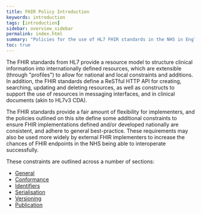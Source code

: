 ```yaml
---
title: FHIR Policy Introduction
keywords: introduction
tags: [introduction]
sidebar: overview_sidebar
permalink: index.html
summary: "Policies for the use of HL7 FHIR standards in the NHS in England"
toc: true
---
```


The FHIR standards from HL7 provide a resource model to structure clinical information into internationally defined resources, which are extensible (through "profiles") to allow for national and local constraints and additions. In addition, the FHIR standards define a ReSTful HTTP API for creating, searching, updating and deleting resources, as well as constructs to support the use of resources in messaging interfaces, and in clinical documents (akin to HL7v3 CDA).

The FHIR standards provide a fair amount of flexibility for implementers, and the policies outlined on this site define some additional constraints to ensure FHIR implementations defined and/or developed nationally are consistent, and adhere to general best-practice. These requirements may also be used more widely by external FHIR implementers to increase the chances of FHIR endpoints in the NHS being able to interoperate successfully.

These constraints are outlined across a number of sections:

* [General](general.html)
* [Conformance](conformance.html)
* [Identifiers](identifiers.html)
* [Serialisation](serialisation.html)
* [Versioning](versioning.html)
* [Publication](publication.html)


